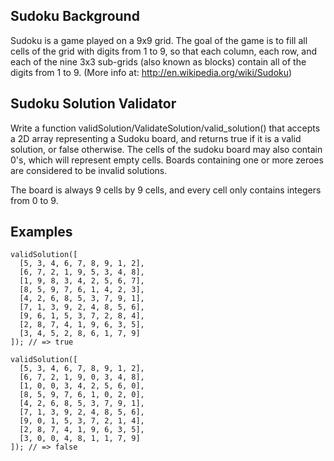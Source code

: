 ## Sudoku Background

Sudoku is a game played on a 9x9 grid. The goal of the game is to fill all cells of the grid with digits from 1 to 9, so that each column, each row, and each of the nine 3x3 sub-grids (also known as blocks) contain all of the digits from 1 to 9.
(More info at: http://en.wikipedia.org/wiki/Sudoku)

## Sudoku Solution Validator

Write a function validSolution/ValidateSolution/valid_solution() that accepts a 2D array representing a Sudoku board, and returns true if it is a valid solution, or false otherwise. The cells of the sudoku board may also contain 0's, which will represent empty cells. Boards containing one or more zeroes are considered to be invalid solutions.

The board is always 9 cells by 9 cells, and every cell only contains integers from 0 to 9.

## Examples

```
validSolution([
  [5, 3, 4, 6, 7, 8, 9, 1, 2],
  [6, 7, 2, 1, 9, 5, 3, 4, 8],
  [1, 9, 8, 3, 4, 2, 5, 6, 7],
  [8, 5, 9, 7, 6, 1, 4, 2, 3],
  [4, 2, 6, 8, 5, 3, 7, 9, 1],
  [7, 1, 3, 9, 2, 4, 8, 5, 6],
  [9, 6, 1, 5, 3, 7, 2, 8, 4],
  [2, 8, 7, 4, 1, 9, 6, 3, 5],
  [3, 4, 5, 2, 8, 6, 1, 7, 9]
]); // => true
```

```
validSolution([
  [5, 3, 4, 6, 7, 8, 9, 1, 2],
  [6, 7, 2, 1, 9, 0, 3, 4, 8],
  [1, 0, 0, 3, 4, 2, 5, 6, 0],
  [8, 5, 9, 7, 6, 1, 0, 2, 0],
  [4, 2, 6, 8, 5, 3, 7, 9, 1],
  [7, 1, 3, 9, 2, 4, 8, 5, 6],
  [9, 0, 1, 5, 3, 7, 2, 1, 4],
  [2, 8, 7, 4, 1, 9, 6, 3, 5],
  [3, 0, 0, 4, 8, 1, 1, 7, 9]
]); // => false
```
